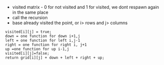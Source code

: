 * visited matrix - 0 for not visited and 1 for visited, we dont respawn again in the same place
* call the recursion
* base already visited the point, or i> rows and j> columns
```
visited[i][j] = true;
down = one function for down i+1,j
left = one function for left i,j-1
right = one function for right i, j+1
up =one function for up i-1,j
visited[i][j]=false;
return grid[i][j] + down + left + right + up;
```